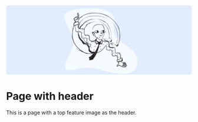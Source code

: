 ![](/static/headers/samples_page-with-header.png)

# Page with header

This is a page with a top feature image as the header.